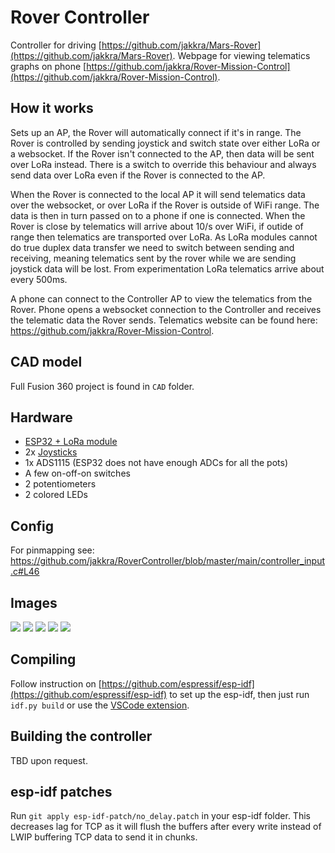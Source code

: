 # Rover Controller
Controller for driving [https://github.com/jakkra/Mars-Rover](https://github.com/jakkra/Mars-Rover).
Webpage for viewing telematics graphs on phone [https://github.com/jakkra/Rover-Mission-Control](https://github.com/jakkra/Rover-Mission-Control).

## How it works
Sets up an AP, the Rover will automatically connect if it's in range.
The Rover is controlled by sending joystick and switch state over either LoRa or a websocket. If the Rover isn't connected to the AP, then data will be sent over LoRa instead. There is a switch to override this behaviour and always send data over LoRa even if the Rover is connected to the AP.

When the Rover is connected to the local AP it will send telematics data over the websocket, or over LoRa if the Rover is outside of WiFi range. The data is then in turn passed on to a phone if one is connected. When the Rover is close by telematics will arrive about 10/s over WiFi, if outide of range then telematics are transported over LoRa. As LoRa modules cannot do true duplex data transfer we need to switch between sending and receiving, meaning telematics sent by the rover while we are sending joystick data will be lost. From experimentation LoRa telematics arrive about every 500ms. 

A phone can connect to the Controller AP to view the telematics from the Rover. Phone opens a websocket connection to the Controller and receives the telematic data the Rover sends. Telematics website can be found here: https://github.com/jakkra/Rover-Mission-Control.

## CAD model
Full Fusion 360 project is found in `CAD` folder. 

## Hardware
- [ESP32 + LoRa module](https://www.banggood.com/2Pcs-LILYGO-TTGO-LORA32-868Mhz-ESP32-LoRa-OLED-0_96-Inch-Blue-Display-bluetooth-WIFI-ESP-32-Development-Board-Module-With-Antenna-p-1507044.html?rmmds=myorder&cur_warehouse=CN)
- 2x [Joysticks](https://www.ebay.com/sch/i.html?_from=R40&_trksid=m570.l1313&_nkw=JH-D400X-R4-10K-4D&_sacat=0)
- 1x ADS1115 (ESP32 does not have enough ADCs for all the pots)
- A few on-off-on switches
- 2 potentiometers
- 2 colored LEDs

## Config
For pinmapping see: https://github.com/jakkra/RoverController/blob/master/main/controller_input.c#L46

## Images
<img src="/.github/contoller_rover.jpg "/>
<img src="/.github/controller.jpg "/>
<img src="/.github/interface.jpg "/>
<img src="/.github/render.png "/>
<img src="/.github/full.jpg "/>

## Compiling
Follow instruction on [https://github.com/espressif/esp-idf](https://github.com/espressif/esp-idf) to set up the esp-idf, then just run `idf.py build` or use the [VSCode extension](https://github.com/espressif/vscode-esp-idf-extension).

## Building the controller
TBD upon request.

## esp-idf patches
Run `git apply esp-idf-patch/no_delay.patch` in your esp-idf folder. This decreases lag for TCP as it will flush the buffers after every write instead of LWIP buffering TCP data to send it in chunks.

